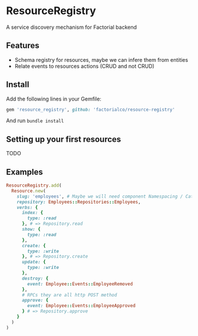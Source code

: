 # ResourceRegistry

A service discovery mechanism for Factorial backend

## Features

- Schema registry for resources, maybe we can infere them from entities
- Relate events to resources actions (CRUD and not CRUD)

## Install

Add the following lines in your Gemfile:

```ruby
gem 'resource_registry', github: 'factorialco/resource-registry'
```

And run `bundle install`

## Setting up your first resources

TODO

## Examples

```ruby
ResourceRegistry.add(
  Resource.new(
    slug: 'employees', # Maybe we will need component Namespacing / Category to prefix routes
    repository: Employees::Repositories::Employees,
    verbs: {
      index: {
        type: :read
      }, # => Repository.read
      show: {
        type: :read
      },
      create: {
        type: :write
      }, # => Repository.create
      update: {
        type: :write
      },
      destroy: {
        event: Employee::Events::EmployeeRemoved
      },
      # RPCs they are all http POST method
      approve: {
        event: Employee::Events::EmployeeApproved
      } # => Repository.approve
    }
  )
)
```
